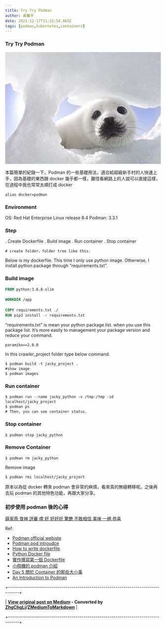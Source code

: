```yaml
---
title: Try Try Podman
author: 黃馨平
date: 2021-12-17T11:22:54.865Z
tags: [podman,kubernetes,containers]
---
```


### Try Try Podman
![](images/8419853b7a4f/1*aDXlJ6n1dw7L76RvRmxzsQ.png "")

本篇簡單的紀錄一下，Podman 的一些基礎用法，適合給超級新手村的人快速上手，因為基礎的東西跟 docker 幾乎都一樣，難怪看網路上的人說可以直接這樣，在過程中我也常常太順打成 docker
```
alias docker=podman
```
### Environment

OS: Red Hat Enterprise Linux release 8.4
Podman: 3.3.1
### Step
. Create Dockerfile
. Build image
. Run container
. Stop container

```
# create folder，folder tree like this.
```

Below is my dockerfile. This time I only use python image. Otherwise, I install python package through “requirements.txt”.
###  **Build image** 
```Dockerfile
FROM python:3.6.8-slim

WORKDIR /app

COPY requirements.txt ./
RUN pip3 install -r requirements.txt
```

“requirements.txt” is mean your python package list. when you use this package list. It’s more easily to management your package version and reduce your command.
```Text
paramiko==2.8.0
```

In this crawler_project folder type below command.
```
$ podman build -t jacky_project .
#show image
$ podman images
```
### Run container
```
$ podman run --name jacky_python -v /tmp:/tmp -id localhost/jacky_project
$ podman ps
# Then, you can see container status.
```
###  **Stop container** 
```
$ podman stop jacky_python
```
### Remove Container
```
$ podman rm jacky_python
```

Remove image
```
$ podman rmi localhost/jacky_project
```

原本以為從 docker 轉來 podman 會非常的麻煩，看來真的無縫轉移呢。之後再去玩 podman 的其他特色功能，再跟大家分享。
### 初步使用 podman 後的心得
[薛家燕 食神 評審 嚐 好 好好好 驚艷 不敢相信 美味 一絕 恭喜](https://cdn.embedly.com/widgets/media.html?src=https%3A%2F%2Ftenor.com%2Fembed%2F11497497&display_name=Tenor&url=https%3A%2F%2Ftenor.com%2Fview%2Fnancy-sit-god-of-cookery-judge-delicious-congrats-gif-11497497&image=https%3A%2F%2Fc.tenor.com%2FKe8gWdX4ilIAAAAC%2Fnancy-sit-god-of-cookery.gif&key=a19fcc184b9711e1b4764040d3dc5c07&type=text%2Fhtml&schema=tenor)

Ref:
- [Podman official webiste](https://podman.io/)
- [Podman pod introudce](https://ithelp.ithome.com.tw/articles/10239822)
- [How to write dockerfile](/%E4%B8%80%E5%80%8B%E5%B0%8F%E5%B0%8F%E5%B7%A5%E7%A8%8B%E5%B8%AB%E7%9A%84%E9%9A%A8%E6%89%8B%E7%AD%86%E8%A8%98/docker-%E5%AD%B8%E7%BF%92%E7%AD%86%E8%A8%98-%E5%9B%9B-%E5%A6%82%E4%BD%95%E6%92%B0%E5%AF%ABdockerfile-2a209b485530)
- [Python Docker file](https://docs.docker.com/language/python/build-images/)
- [實作撰寫第一個 Dockerfile](https://ithelp.ithome.com.tw/articles/10191016?sc=hot)
- [小飛機的 podman 介紹](https://www.google.com/url?sa=t&rct=j&q=&esrc=s&source=web&cd=&cad=rja&uact=8&ved=2ahUKEwjkx6Tql-r0AhXPZt4KHUD6DysQFnoECAcQAQ&url=https%3A%2F%2Fspeakerdeck.com%2Fpichuang%2F20201024-podman-rong-qi-ji-shu-ti-sheng-da-fa&usg=AOvVaw3FLKXgrGp0XQE7j7syea-5)
- [Day 5 關於 Container 的那些大小事](https://ithelp.ithome.com.tw/articles/10193534)
- [An Introduction to Podman](https://www.baeldung.com/ops/podman-intro)



+-----------------------------------------------------------------------------------+

| **[View original post on Medium](https://medium.com/jacky-life/try-try-podman-8419853b7a4f) - Converted by [ZhgChgLi](https://blog.zhgchg.li)/[ZMediumToMarkdown](https://github.com/ZhgChgLi/ZMediumToMarkdown)** |

+-----------------------------------------------------------------------------------+
